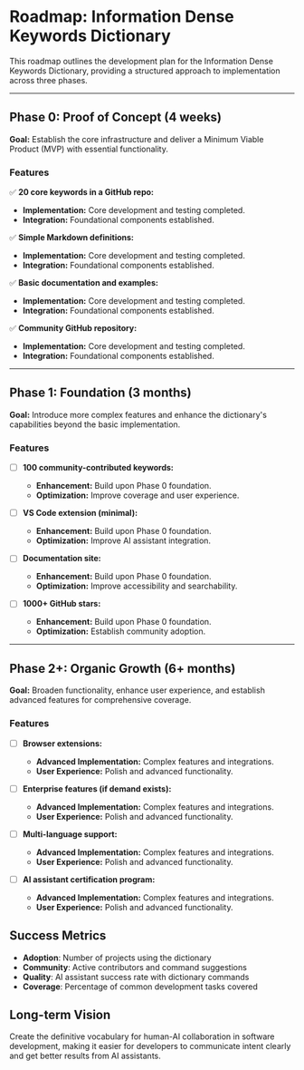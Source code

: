 # Roadmap: Information Dense Keywords Dictionary

This roadmap outlines the development plan for the Information Dense Keywords Dictionary, providing a structured approach to implementation across three phases.

---

## Phase 0: Proof of Concept (4 weeks)

**Goal:** Establish the core infrastructure and deliver a Minimum Viable Product (MVP) with essential functionality.

### Features

✅ **20 core keywords in a GitHub repo:**

- **Implementation:** Core development and testing completed.
- **Integration:** Foundational components established.

✅ **Simple Markdown definitions:**

- **Implementation:** Core development and testing completed.
- **Integration:** Foundational components established.

✅ **Basic documentation and examples:**

- **Implementation:** Core development and testing completed.
- **Integration:** Foundational components established.

✅ **Community GitHub repository:**

- **Implementation:** Core development and testing completed.
- **Integration:** Foundational components established.

---

## Phase 1: Foundation (3 months)

**Goal:** Introduce more complex features and enhance the dictionary's capabilities beyond the basic implementation.

### Features

- [ ] **100 community-contributed keywords:**
  - **Enhancement:** Build upon Phase 0 foundation.
  - **Optimization:** Improve coverage and user experience.

- [ ] **VS Code extension (minimal):**
  - **Enhancement:** Build upon Phase 0 foundation.
  - **Optimization:** Improve AI assistant integration.

- [ ] **Documentation site:**
  - **Enhancement:** Build upon Phase 0 foundation.
  - **Optimization:** Improve accessibility and searchability.

- [ ] **1000+ GitHub stars:**
  - **Enhancement:** Build upon Phase 0 foundation.
  - **Optimization:** Establish community adoption.

---

## Phase 2+: Organic Growth (6+ months)

**Goal:** Broaden functionality, enhance user experience, and establish advanced features for comprehensive coverage.

### Features

- [ ] **Browser extensions:**
  - **Advanced Implementation:** Complex features and integrations.
  - **User Experience:** Polish and advanced functionality.

- [ ] **Enterprise features (if demand exists):**
  - **Advanced Implementation:** Complex features and integrations.
  - **User Experience:** Polish and advanced functionality.

- [ ] **Multi-language support:**
  - **Advanced Implementation:** Complex features and integrations.
  - **User Experience:** Polish and advanced functionality.

- [ ] **AI assistant certification program:**
  - **Advanced Implementation:** Complex features and integrations.
  - **User Experience:** Polish and advanced functionality.

## Success Metrics

- **Adoption**: Number of projects using the dictionary
- **Community**: Active contributors and command suggestions
- **Quality**: AI assistant success rate with dictionary commands
- **Coverage**: Percentage of common development tasks covered

## Long-term Vision

Create the definitive vocabulary for human-AI collaboration in software development, making it easier for developers to communicate intent clearly and get better results from AI assistants.
